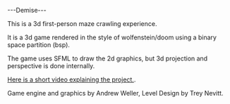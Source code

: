 ---Demise---

This is a 3d first-person maze crawling experience.

It is a 3d game rendered in the style of wolfenstein/doom 
using a binary space partition (bsp).

The game uses SFML to draw the 2d graphics, but 3d projection and perspective is done internally.

[Here is a short video explaining the project.](https://www.youtube.com/watch?v=i4UJuVc9Mvo&feature=youtu.be).

Game engine and graphics by Andrew Weller,
Level Design by Trey Nevitt.
